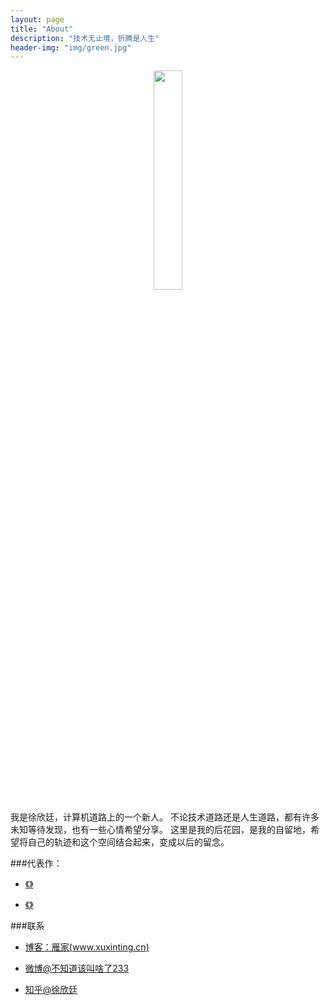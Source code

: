 ```yaml
---
layout: page
title: "About"
description: "技术无止境，折腾是人生"
header-img: "img/green.jpg"
---
```


<center>
    <p><img src="http://os5h88ibe.bkt.clouddn.com/xuxinting_1inch_normal_image.jpg" width=30% align="center"></p>
</center>

我是徐欣廷，计算机道路上的一个新人。
不论技术道路还是人生道路，都有许多未知等待发现，也有一些心情希望分享。
这里是我的后花园，是我的自留地，希望将自己的轨迹和这个空间结合起来，变成以后的留念。

###代表作：

- [《》]()

- [《》]()

###联系

- [博客：雁家(www.xuxinting.cn)](http://www.xuxinting.cn)

- [微博@不知道该叫啥了233](http://weibo.com/xuxinting95)

- [知乎@徐欣廷](https://www.zhihu.com/people/xuxinting9505)

<center>
    <p><img src="" align="center"></p>
</center>






